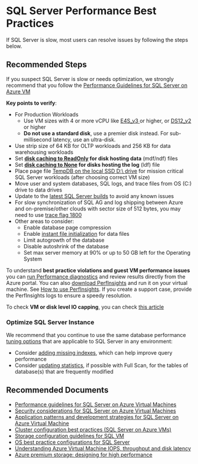 <properties
  pagetitle="SQL Server Performance Best Practices &#xD;"
  service="microsoft.sqlvirtualmachine"
  resource="sqlvirtualmachines"
  ms.author="ujpat,vadeveka,amamun"
  selfhelptype="Generic"
  supporttopicids="32740099"
  resourcetags="windowssql"
  productpesids="14745,16342"
  cloudenvironments="public,fairfax,usnat,ussec,blackforest,mooncake"
  articleid="28ab511a-0786-4f89-8fd2-a209fec4aea9"
  ownershipid="AzureData_AzureSQLVM" />
# SQL Server Performance Best Practices 

If SQL Server is slow, most users can resolve issues by following the steps below.

## **Recommended Steps**

If you suspect SQL Server is slow or needs optimization, we strongly recommend that you follow the [Performance Guidelines for SQL Server on Azure VM](https://docs.microsoft.com/azure/azure-sql/virtual-machines/windows/performance-guidelines-best-practices)

**Key points to verify**:

- For Production Workloads
  - Use VM sizes with 4 or more vCPU like [E4S_v3 ](https://docs.microsoft.com/azure/virtual-machines/ev3-esv3-series) or higher, or [DS12_v2](https://docs.microsoft.com/azure/virtual-machines/dv2-dsv2-series-memory) or higher
  - **Do not use a standard disk**, use a premier disk instead. For sub-millisecond latency, use an ultra-disk. 
- Use strip size of 64 KB for OLTP workloads and 256 KB for data warehousing workloads  
- Set **[disk caching to ReadOnly](https://docs.microsoft.com/learn/modules/caching-and-performance-azure-storage-and-disks/4-exercise-enable-and-configure-azure-vm-disk-cache-by-using-the-azure-portal) for disk hosting data** (mdf/ndf) files 
- Set **[disk caching to None](https://docs.microsoft.com/learn/modules/caching-and-performance-azure-storage-and-disks/4-exercise-enable-and-configure-azure-vm-disk-cache-by-using-the-azure-portal) for disks hosting the log** (ldf) file 
- Place page file [TempDB on the local SSD D:\ drive](https://cloudblogs.microsoft.com/sqlserver/2014/09/25/using-ssds-in-azure-vms-to-store-sql-server-tempdb-and-buffer-pool-extensions/) for mission critical SQL Server workloads (after choosing correct VM size)
- Move user and system databases, SQL logs, and trace files from OS (C:\) drive to data drives
- Update to the [latest SQL Server builds](https://support.microsoft.com/help/957826/where-to-find-information-about-the-latest-sql-server-builds) to avoid any known issues 
- For slow synchronization of SQL AG and log shipping between Azure and on-premise/other clouds with sector size of 512 bytes, you may need to use [trace flag 1800 ](https://support.microsoft.com/help/3009974/fix-slow-synchronization-when-disks-have-different-sector-sizes-for-pr)
- Other areas to consider:
  - Enable database page compression 
  - Enable [instant file initialization](https://docs.microsoft.com/sql/relational-databases/databases/database-instant-file-initialization?view=sql-server-ver15) for data files 
  - Limit autogrowth of the database 
  - Disable autoshrink of the database 
  - Set max server memory at 90% or up to 50 GB left for the Operating System

To understand **best practice violations and guest VM performance issues** you can [run Performance diagnostics](https://docs.microsoft.com/azure/virtual-machines/troubleshooting/performance-diagnostics) and review results directly from the Azure portal. You can also [download PerfInsights](https://www.microsoft.com/download/details.aspx?id=54915&fa43d42b-25b5-4a42-fe9b-1634f450f5ee=True) and run it on your virtual machine. See [How to use PerfInsights](https://docs.microsoft.com/azure/virtual-machines/troubleshooting/how-to-use-perfinsights).
If you create a support case, provide the PerfInsights logs to ensure a speedy resolution.

To check **VM or disk level IO capping**, you can check [this article](https://docs.microsoft.com/azure/virtual-machines/windows/disk-performance-windows#storage-io-utilization-metrics) 

### **Optimize SQL Server Instance**
We recommend that you continue to use the same database performance [tuning options](https://docs.microsoft.com/archive/msdn-magazine/2008/january/sql-server-uncover-hidden-data-to-optimize-application-performance) that are applicable to SQL Server in any environment: 
* Consider [adding missing indexes](https://gallery.technet.microsoft.com/Find-statements-for-13e8c2f4), which can help improve query performance
* Consider [updating statistics](https://docs.microsoft.com/sql/relational-databases/maintenance-plans/update-statistics-task-maintenance-plan?view=sql-server-ver15), if possible with Full Scan, for the tables of database(s) that are frequently modified 

## **Recommended Documents**

* [Performance guidelines for SQL Server on Azure Virtual Machines](https://docs.microsoft.com/azure/virtual-machines/windows/sql/virtual-machines-windows-sql-performance/)
* [Security considerations for SQL Server on Azure Virtual Machines](https://docs.microsoft.com/azure/azure-sql/virtual-machines/windows/security-considerations-best-practices)
* [Application patterns and development strategies for SQL Server on Azure Virtual Machine](https://docs.microsoft.com/azure/azure-sql/virtual-machines/windows/application-patterns-development-strategies)
* [Cluster configuration best practices (SQL Server on Azure VMs)](https://docs.microsoft.com/azure/azure-sql/virtual-machines/windows/hadr-cluster-best-practices)
* [Storage configuration guidelines for SQL VM](https://blogs.msdn.microsoft.com/sqlserverstorageengine/2018/09/25/storage-configuration-guidelines-for-sql-server-on-azure-vm/)
* [OS best practice configurations for SQL Server](https://blogs.msdn.microsoft.com/docast/2018/02/01/operating-system-best-practice-configurations-for-sql-server/)
* [Understanding Azure Virtual Machine IOPS, throughput and disk latency](https://docs.microsoft.com/archive/blogs/andrewc/understanding-azure-virtual-machine-iops-throughput-and-disk-latency)
* [Azure premium storage: designing for high performance](https://docs.microsoft.com/azure/virtual-machines/windows/premium-storage-performance)